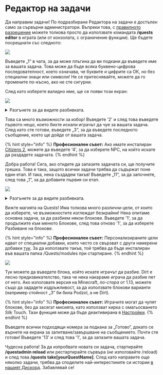 # Редактор на задачи

Да направим задачи! По подразбиране Редактора на задачи е достъпен само за сървърни администратори. Въпреки това, с [правилното разрешение](https://pikamug.gitbook.io/quests/setup/commands-and-permissions) можете толкова просто да използвате командата **/quests editor** в играта (или от конзолата, с ограничение функции). Ще бъдете посрещнати със следното:

![](../.gitbook/assets/quest\_editor.png)

Въведете „1“ в чата, за да може плъгина да ви подкани да въведете име за вашата задача. Това може да бъде всяка буквено-цифрова последователност, което означава, че буквите и цифрите са ОК, но без специални знаци или символи! Не се притеснявайте, можете да го промените по-късно, ако не сте сигурни.

След като изберете валидно име, ще се появи този екран:

![](../.gitbook/assets/quest\_main.png)

<details>

<summary>Разгънете за да видите разбивката.</summary>

1. Променете името на вашата задача
2. Показва се на играча при приемане на задача
3. Показва се на играча след завършване на задачата
4. Трябва да се говори с [Citizens](https://pikamug.gitbook.io/quests/beginner/dependencies#citizens) or [ZNPCsPlus](https://pikamug.gitbook.io/quests/v/bulgarian-blgarski/nachinaeshi/dependencies#znpcsplus) NPC to start quest
5. Трябва да щракнете с десния бутон върху този блок, за да започнете задачата
6. Трябва да стои в [WorldGuard регион](https://pikamug.gitbook.io/quests/beginner/dependencies#worldguard) region to start quest
7. Използвайте NPC GUI, за да започнете задача вместо чат
8. Променете това, от което играчът се нуждае като изискване, за да приеме вашата задача
9. Променете времето(ата), в които вашата задачата е достъпна
10. Променете целите, от които се състои вашата задача
11. Променете наградата на играча, при завършване на задачата
12. Променете настройките, изцяло специфични за вашата задача
13. Завършете работата по задачата си
14. Отхвърлете цялата работа по вашата задача

</details>

Това са много възможности за избор! Въведете '2' и след това въведете първото нещо, което бихте искали играчът да чуе за вашата задача. След като сте готови, въведете „3“, за да въведете последното съобщение, което ще дойде от вашата задача.

{% hint style="info" %}
**Професионален съвет:** Ако имате инсталиран [Citizens 2](https://www.spigotmc.org/resources/citizens.13811/), можете да въведете '4', за да изберете NPC, на който искате да раздадете задачата.
{% endhint %}

Добра работа! Сега, ако отидете да запазите задачата си, ще получите грешка. Това е така, защото всички задачи трябва да съдържат поне един етап. И така, нека създадем такъв! Въведете „11“, за да започнете, след това „1“, за да добавите първия си етап.

![](../.gitbook/assets/quest\_stage.png)

<details>

<summary>Разгънете за да видите разбивката.</summary>

1. Включва цели за разбиване, поставяне, повреда или използване на блокове
2. Включва цели за изработване, разтапане или омагьосване на предмети
3. Включва цели за доставяне на предмети на, разговор с или убиване на NPC
4. Включва цели за убиване или опитомяване, улов на риба или стригане на овце
5. Целта е да убиете определен брой играчи
6. Целта е да пътувате до определен радиус от координати
7. Целта е да въведете конкретен низ в чата
8. Задача от инсталирани [персонализирани модули](../casual/modules.md)
9. След като зададете поне една цел, стартирайте [действие](../casual/action-editor.md) at the start, end, or during the stage
10. След като зададете поне една цел, проверете [условие](../expert/condition-editor.md) during the stage
11. Броят секунди за изчакване, преди да започне следващият етап
12. След като зададете забавяне, покажете съобщение на играча, след като забавянето започне
13. Покажете съобщение на играча, след като етапът започне
14. Покажете съобщение на играча, след като сцената приключи
15. Заменете съобщението, показано на играча за това какви са неговите цели
16. Премахнете окончателно този етап
17. Завършете работата по вашата цел

</details>

Вижте магията на Quests! Има толкова много различни цели, от които да изберете, че възможностите изглеждат безкрайни! Нека опитаме основна задача, за да разбием някои блокове. Въведете '1', за да продължите към менюто Блокове, след това отново '1', за да изберете Разбиване на блокове.

{% hint style="info" %}
**Професионален съвет:** Персонализираните цели идват от специални добавки, които често се свързват с други намерени добавки [тук](https://pikamug.gitbook.io/quests/casual/modules). За да използвате такъв, той трябва да бъде инсталиран във вашата папка /Quests/modules при стартиране.
{% endhint %}

![](../.gitbook/assets/quest\_break.png)

Тук можете да въведете блока, който искате играчът да разбие. Dirt е лесно предизвикателство, така че нека накараме играча да разбие пет от него. Ако използвате версия на Minecraft, _по-стара_ от 1.13, можете също да зададете издръжливост, за да използвате блокови варианти (например стойност „3“ би била Podzol, а не Dirt).

{% hint style="info" %}
**Професионален съвет:** Играчите могат да чупят блокове, без да засягат мисията, като използват кирка с омагьосването Silk Touch. Тази функция може да бъде деактивирана в [Настройки](../beginner/options.md).
{% endhint %}

Въведете всички подходящи номера за подкана за „Готово“, докато се върнете на екрана за запитване/завършване на съобщението. Почти сте готови! Въведете '13' и след това '1', за да запазите вашата задача.

Чудесна работа! За да изпробвате новата си задача, стартирайте **/questadmin reload** или рестартирайте сървъра (_не_ използвайте /reload) и след това **/quests take\[yourQuestName]**. След като направите още няколко задачи, трябва да споделите най-интерестините си истории [в нашият Дискорд](https://discordapp.com/invite/d56CQ6e). Забавлявай се!
